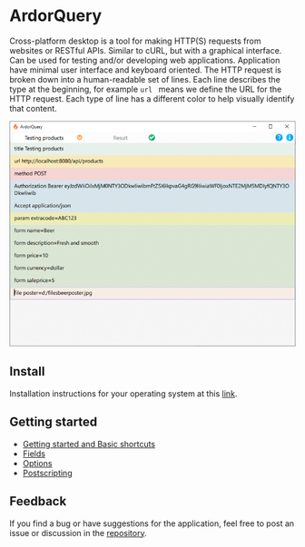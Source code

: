 # ArdorQuery

Cross-platform desktop is a tool for making HTTP(S) requests from websites or RESTful APIs. Similar to cURL, but with a graphical interface.
Can be used for testing and/or developing web applications. Application have minimal user interface and keyboard oriented.
The HTTP request is broken down into a human-readable set of lines. Each line describes the type at the beginning, for example `url ` means we define the URL for the HTTP request.
Each type of line has a different color to help visually identify that content.    

![Screenshot](images/index.png)

## Install

Installation instructions for your operating system at this [link](install.md).

## Getting started

* [Getting started and Basic shortcuts](basicshortcuts.md)
* [Fields](commonfields.md)
* [Options](options.md)
* [Postscripting](postscripting.md)

## Feedback

If you find a bug or have suggestions for the application, feel free to post an issue or discussion in the [repository](https://github.com/trueromanus/ArdorQuery).